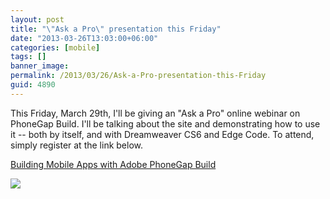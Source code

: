 ```yaml
---
layout: post
title: "\"Ask a Pro\" presentation this Friday"
date: "2013-03-26T13:03:00+06:00"
categories: [mobile]
tags: []
banner_image: 
permalink: /2013/03/26/Ask-a-Pro-presentation-this-Friday
guid: 4890
---
```


This Friday, March 29th, I'll be giving an "Ask a Pro" online webinar on PhoneGap Build. I'll be talking about the site and demonstrating how to use it -- both by itself, and with Dreamweaver CS6 and Edge Code. To attend, simply register at the link below.

<a href="http://www.adobe.com/cfusion/event/index.cfm?event=detail&id=2008488&loc=en_us">Building Mobile Apps with Adobe PhoneGap Build</a>

<img src="https://static.raymondcamden.com/images/askapro.jpg" />
